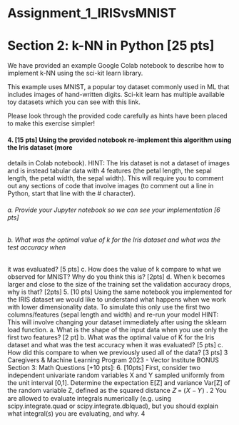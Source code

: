 # Assignment_1_IRISvsMNIST

# Section 2: k-NN in Python [25 pts]
We have provided an example Google Colab notebook to describe how to implement k-NN using the
sci-kit learn library. 

This example uses MNIST, a popular toy dataset commonly used in ML that includes
images of hand-written digits. Sci-kit learn has multiple available toy datasets which you can see with this
link. 

Please look through the provided code carefully as hints have been placed to make this exercise
simpler!
#### 4. [15 pts] Using the provided notebook re-implement this algorithm using the Iris dataset (more
details in Colab notebook).
HINT: The Iris dataset is not a dataset of images and is instead tabular data with 4 features (the
petal length, the sepal length, the petal width, the sepal width). This will require you to comment
out any sections of code that involve images (to comment out a line in Python, start that line with
the # character).
###### a. Provide your Jupyter notebook so we can see your implementation [6 pts]
###### b. What was the optimal value of k for the Iris dataset and what was the test accuracy when
it was evaluated? [5 pts]
c. How does the value of k compare to what we observed for MNIST? Why do you think
this is? [2pts]
d. When k becomes larger and close to the size of the training set the validation accuracy
drops, why is that? [2pts]
5. [10 pts] Using the same notebook you implemented for the IRIS dataset we would like to
understand what happens when we work with lower dimensionality data. To simulate this only
use the first two columns/features (sepal length and width) and re-run your model
HINT: This will involve changing your dataset immediately after using the sklearn load function.
a. What is the shape of the input data when you use only the first two features? [2 pt]
b. What was the optimal value of K for the Iris dataset and what was the test accuracy when
it was evaluated? [5 pts]
c. How did this compare to when we previously used all of the data? [3 pts]
3
Caregivers & Machine Learning Program 2023 - Vector Institute
BONUS Section 3: Math Questions [+10 pts]:
6. [10pts] First, consider two independent univariate random variables X and Y sampled
uniformly from the unit interval [0,1]. Determine the expectation E[Z] and variance Var[Z]
of the random variable Z, defined as the squared distance 𝑍 = (𝑋 − 𝑌) . 2
You are allowed to evaluate integrals numerically (e.g. using scipy.integrate.quad or
scipy.integrate.dblquad), but you should explain what integral(s) you are evaluating,
and why.
4
